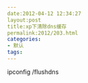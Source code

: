 ```yaml
---
date:2012-04-12 12:34:27
layout:post
title:xp下清除dns缓存
permalink:2012/203.html
categories:
- 默认
tags:
---
```



ipconfig /flushdns